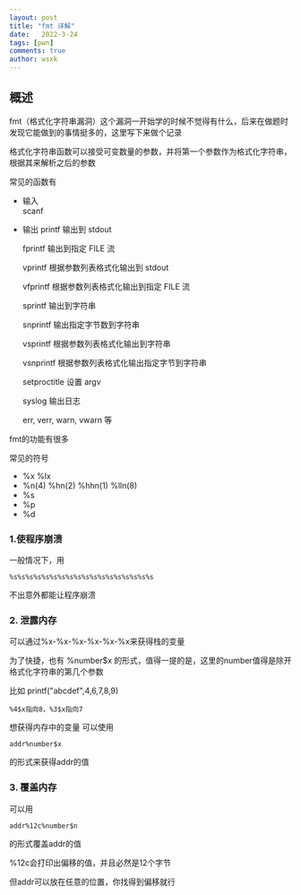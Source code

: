 ```yaml
---
layout: post
title: "fmt 详解"
date:   2022-3-24
tags: [pwn]
comments: true
author: wsxk
---
```


## 概述
fmt（格式化字符串漏洞）这个漏洞一开始学的时候不觉得有什么，后来在做题时发现它能做到的事情挺多的，这里写下来做个记录

格式化字符串函数可以接受可变数量的参数，并将第一个参数作为格式化字符串，根据其来解析之后的参数

常见的函数有

- 输入  
   scanf
- 输出
   printf	    输出到 stdout
   
   fprintf	    输出到指定 FILE 流
   
   vprintf	    根据参数列表格式化输出到 stdout
   
   vfprintf	    根据参数列表格式化输出到指定 FILE 流
   
   sprintf	    输出到字符串
   
   snprintf	    输出指定字节数到字符串
   
   vsprintf	    根据参数列表格式化输出到字符串
   
   vsnprintf	根据参数列表格式化输出指定字节到字符串
   
   setproctitle	设置 argv
   
   syslog	    输出日志
   
   err, verr, warn, vwarn 等

fmt的功能有很多

常见的符号

- %x %lx
- %n(4) %hn(2) %hhn(1) %lln(8)
- %s 
- %p
- %d


### 1.使程序崩溃

一般情况下，用

    %s%s%s%s%s%s%s%s%s%s%s%s%s%s%s%s%s%s

不出意外都能让程序崩溃

### 2. 泄露内存

可以通过%x-%x-%x-%x-%x-%x来获得栈的变量

为了快捷，也有 %number$x 的形式，值得一提的是，这里的number值得是除开格式化字符串的第几个参数

比如 printf("abcdef",4,6,7,8,9)

    %4$x指向8，%3$x指向7

想获得内存中的变量 可以使用

    addr%number$x

的形式来获得addr的值


### 3. 覆盖内存
可以用

    addr%12c%number$n 

的形式覆盖addr的值

%12c会打印出偏移的值，并且必然是12个字节

但addr可以放在任意的位置，你找得到偏移就行
